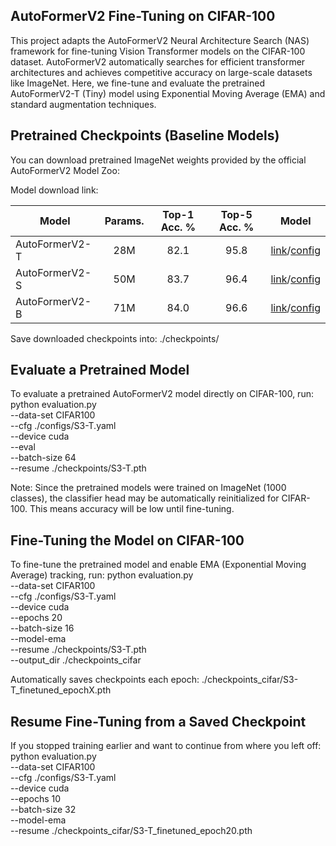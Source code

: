 ## AutoFormerV2 Fine-Tuning on CIFAR-100
This project adapts the AutoFormerV2 Neural Architecture Search (NAS) framework for fine-tuning Vision Transformer models on the CIFAR-100 dataset.
AutoFormerV2 automatically searches for efficient transformer architectures and achieves competitive accuracy on large-scale datasets like ImageNet.
Here, we fine-tune and evaluate the pretrained AutoFormerV2-T (Tiny) model using Exponential Moving Average (EMA) and standard augmentation techniques.

## Pretrained Checkpoints (Baseline Models)
You can download pretrained ImageNet weights provided by the official AutoFormerV2 Model Zoo:

Model download link:

Model | Params. | Top-1 Acc. % | Top-5 Acc. % | Model
--- |:---:|:---:|:---:|:---:
AutoFormerV2-T | 28M | 82.1 | 95.8 | [link](https://github.com/silent-chen/AutoFormerV2-model-zoo/releases/download/v1.0.0/S3-T.pth)/[config](./configs/S3-T.yaml)
AutoFormerV2-S | 50M | 83.7 | 96.4 | [link](https://github.com/silent-chen/AutoFormerV2-model-zoo/releases/download/v1.0.0/S3-S.pth)/[config](./configs/S3-S.yaml)
AutoFormerV2-B | 71M | 84.0 | 96.6 | [link](https://github.com/silent-chen/AutoFormerV2-model-zoo/releases/download/v1.0.0/S3-B.pth)/[config](./configs/S3-B.yaml)

Save downloaded checkpoints into: ./checkpoints/

## Evaluate a Pretrained Model
To evaluate a pretrained AutoFormerV2 model directly on CIFAR-100, run:
python evaluation.py \
  --data-set CIFAR100 \
  --cfg ./configs/S3-T.yaml \
  --device cuda \
  --eval \
  --batch-size 64 \
  --resume ./checkpoints/S3-T.pth

Note: Since the pretrained models were trained on ImageNet (1000 classes), the classifier head may be automatically reinitialized for CIFAR-100.
This means accuracy will be low until fine-tuning.

## Fine-Tuning the Model on CIFAR-100
To fine-tune the pretrained model and enable EMA (Exponential Moving Average) tracking, run:
python evaluation.py \
  --data-set CIFAR100 \
  --cfg ./configs/S3-T.yaml \
  --device cuda \
  --epochs 20 \
  --batch-size 16 \
  --model-ema \
  --resume ./checkpoints/S3-T.pth \
  --output_dir ./checkpoints_cifar

Automatically saves checkpoints each epoch: ./checkpoints_cifar/S3-T_finetuned_epochX.pth

## Resume Fine-Tuning from a Saved Checkpoint
If you stopped training earlier and want to continue from where you left off:
python evaluation.py \
  --data-set CIFAR100 \
  --cfg ./configs/S3-T.yaml \
  --device cuda \
  --epochs 10 \
  --batch-size 32 \
  --model-ema \
  --resume ./checkpoints_cifar/S3-T_finetuned_epoch20.pth
